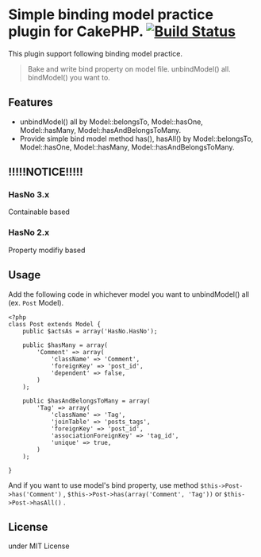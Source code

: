# Simple binding model practice plugin for CakePHP. [![Build Status](https://travis-ci.org/k1LoW/has_no.svg)](https://travis-ci.org/k1LoW/has_no)

This plugin support following binding model practice.

> Bake and write bind property on model file.
> unbindModel() all.
> bindModel() you want to.

## Features

* unbindModel() all by Model::belongsTo, Model::hasOne, Model::hasMany, Model::hasAndBelongsToMany.
* Provide simple bind model method has(), hasAll() by Model::belongsTo, Model::hasOne, Model::hasMany, Model::hasAndBelongsToMany.

## !!!!!NOTICE!!!!!

### HasNo 3.x

Containable based

### HasNo 2.x

Property modifiy based

## Usage

Add the following code in whichever model you want to unbindModel() all (ex. `Post` Model).

```
<?php
class Post extends Model {
    public $actsAs = array('HasNo.HasNo');

    public $hasMany = array(
        'Comment' => array(
            'className' => 'Comment',
            'foreignKey' => 'post_id',
            'dependent' => false,
        )
    );

    public $hasAndBelongsToMany = array(
        'Tag' => array(
            'className' => 'Tag',
            'joinTable' => 'posts_tags',
            'foreignKey' => 'post_id',
            'associationForeignKey' => 'tag_id',
            'unique' => true,
        )
    );

}
```

And if you want to use model's bind property, use method `$this->Post->has('Comment')` , `$this->Post->has(array('Comment', 'Tag'))` or `$this->Post->hasAll()` .

## License

under MIT License
